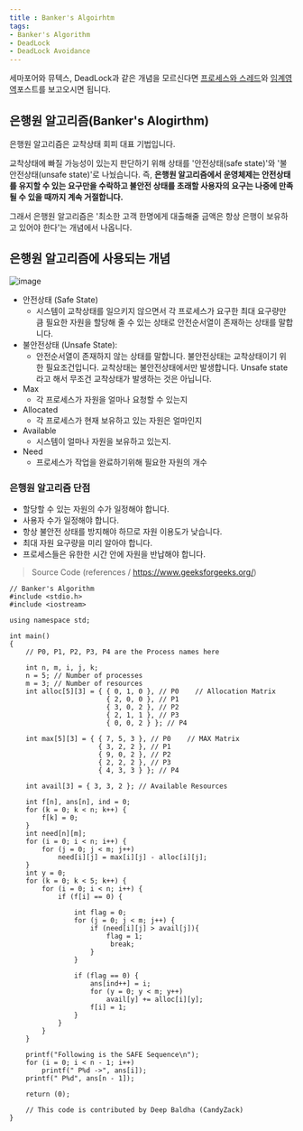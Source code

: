 ```yaml
---
title : Banker's Algoirhtm
tags:
- Banker's Algorithm
- DeadLock
- DeadLock Avoidance
---  
```


세마포어와 뮤텍스, DeadLock과 같은 개념을 모르신다면 [프로세스와 스레드](/process-thread)와 [임계영역](/critical-section)포스트를 보고오시면 됩니다.

## 은행원 알고리즘(Banker's Alogirthm)

은행원 알고리즘은 교착상태 회피 대표 기법입니다.

교착상태에 빠질 가능성이 있는지 판단하기 위해 상태를 '안전상태(safe state)'와 '불안전상태(unsafe state)'로 나눴습니다. 즉, **은행원 알고리즘에서 운영체제는 안전상태를 유지할 수 있는 요구만을 수락하고 불안전 상태를 초래할 사용자의 요구는 나중에 만족될 수 있을 때까지 계속 거절합니다.**

그래서 은행원 알고리즘은 '최소한 고객 한명에게 대출해줄 금액은 항상 은행이 보유하고 있어야 한다'는 개념에서 나옵니다.

## 은행원 알고리즘에 사용되는 개념

![image](https://user-images.githubusercontent.com/44635266/68369206-113d6f00-017d-11ea-8069-c5def5a07709.png)

* 안전상태 (Safe State)
  * 시스템이 교착상태를 일으키지 않으면서 각 프로세스가 요구한 최대 요구량만큼 필요한 자원을 할당해 줄 수 있는 상태로 안전순서열이 존재하는 상태를 말합니다.
* 불안전상태 (Unsafe State): 
  * 안전순서열이 존재하지 않는 상태를 말합니다. 불안전상태는 교착상태이기 위한 필요조건입니다. 교착상태는 불안전상태에서만 발생합니다. Unsafe state라고 해서 무조건 교착상태가 발생하는 것은 아닙니다.
* Max
  * 각 프로세스가 자원을 얼마나 요청할 수 있는지
* Allocated
  * 각 프로세스가 현재 보유하고 있는 자원은 얼마인지
* Available
  * 시스템이 얼마나 자원을 보유하고 있는지.
* Need
  * 프로세스가 작업을 완료하기위해 필요한 자원의 개수
  

### 은행원 알고리즘 단점

* 할당할 수 있는 자원의 수가 일정해야 합니다.
* 사용자 수가 일정해야 합니다.
* 항상 불안전 상태를 방지해야 하므로 자원 이용도가 낮습니다.
* 최대 자원 요구량을 미리 알아야 합니다.
* 프로세스들은 유한한 시간 안에 자원을 반납해야 합니다.

> Source Code (references / https://www.geeksforgeeks.org/)

```
// Banker's Algorithm 
#include <stdio.h> 
#include <iostream>

using namespace std;

int main() 
{ 
    // P0, P1, P2, P3, P4 are the Process names here 
  
    int n, m, i, j, k; 
    n = 5; // Number of processes 
    m = 3; // Number of resources 
    int alloc[5][3] = { { 0, 1, 0 }, // P0    // Allocation Matrix 
                        { 2, 0, 0 }, // P1 
                        { 3, 0, 2 }, // P2 
                        { 2, 1, 1 }, // P3 
                        { 0, 0, 2 } }; // P4 
  
    int max[5][3] = { { 7, 5, 3 }, // P0    // MAX Matrix 
                      { 3, 2, 2 }, // P1 
                      { 9, 0, 2 }, // P2 
                      { 2, 2, 2 }, // P3 
                      { 4, 3, 3 } }; // P4 
  
    int avail[3] = { 3, 3, 2 }; // Available Resources 
  
    int f[n], ans[n], ind = 0; 
    for (k = 0; k < n; k++) { 
        f[k] = 0; 
    } 
    int need[n][m]; 
    for (i = 0; i < n; i++) { 
        for (j = 0; j < m; j++) 
            need[i][j] = max[i][j] - alloc[i][j]; 
    } 
    int y = 0; 
    for (k = 0; k < 5; k++) { 
        for (i = 0; i < n; i++) { 
            if (f[i] == 0) { 
                
                int flag = 0; 
                for (j = 0; j < m; j++) { 
                    if (need[i][j] > avail[j]){ 
                        flag = 1; 
                         break; 
                    } 
                } 
  
                if (flag == 0) { 
                    ans[ind++] = i; 
                    for (y = 0; y < m; y++) 
                        avail[y] += alloc[i][y]; 
                    f[i] = 1; 
                } 
            } 
        } 
    } 
  
    printf("Following is the SAFE Sequence\n"); 
    for (i = 0; i < n - 1; i++) 
        printf(" P%d ->", ans[i]); 
    printf(" P%d", ans[n - 1]); 
  
    return (0); 
  
    // This code is contributed by Deep Baldha (CandyZack) 
} 
```
